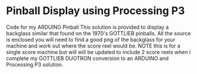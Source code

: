 # Pinball Display using Processing P3
Code for my ARDUINO Pinball
This solution is provided to display a backglass similar that found on the 1970's GOTTLIEB pinballs. All the  source is enclosed
you will need to find a good png of the backglass for your machine and work out where the score reel would be. 
NOTE this is for a single score machine but will will be updated to include 2 score reels when i complete my GOTTLIEB
DUOTRON conversion to an ARDUINO and Processing P3 solution.
